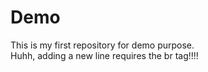# Demo
This is my first repository for demo purpose.
<br>
Huhh, adding a new line requires the br tag!!!!
